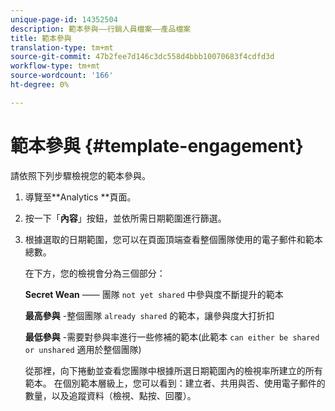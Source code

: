 ```yaml
---
unique-page-id: 14352504
description: 範本參與——行銷人員檔案——產品檔案
title: 範本參與
translation-type: tm+mt
source-git-commit: 47b2fee7d146c3dc558d4bbb10070683f4cdfd3d
workflow-type: tm+mt
source-wordcount: '166'
ht-degree: 0%

---
```



# 範本參與 {#template-engagement}

請依照下列步驟檢視您的範本參與。

1. 導覽至**Analytics **頁面。
1. 按一下「**內容**」按鈕，並依所需日期範圍進行篩選。
1. 根據選取的日期範圍，您可以在頁面頂端查看整個團隊使用的電子郵件和範本總數。

   在下方，您的檢視會分為三個部分：

   **Secret Wean** —— 團隊 `not yet shared` 中參與度不斷提升的範本

   **最高參與** -整個團隊 `already shared` 的範本，讓參與度大打折扣

   **最低參與** -需要對參與率進行一些修補的範本(此範本 `can either be shared or unshared` 適用於整個團隊)

   從那裡，向下捲動並查看您團隊中根據所選日期範圍內的檢視率所建立的所有範本。 在個別範本層級上，您可以看到：建立者、共用與否、使用電子郵件的數量，以及追蹤資料（檢視、點按、回覆）。

